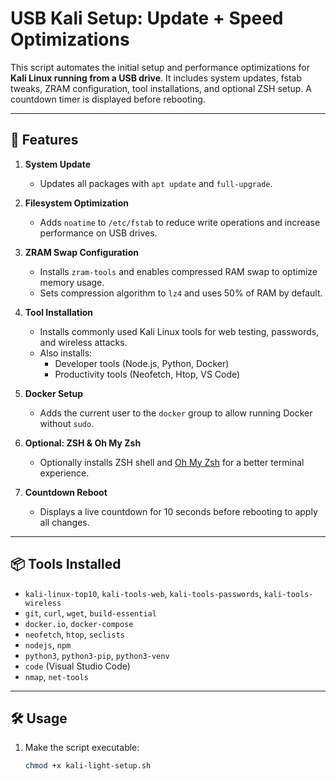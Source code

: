 # USB Kali Setup: Update + Speed Optimizations

This script automates the initial setup and performance optimizations for **Kali Linux running from a USB drive**. It includes system updates, fstab tweaks, ZRAM configuration, tool installations, and optional ZSH setup. A countdown timer is displayed before rebooting.

---

## 🚀 Features

1. **System Update**
   - Updates all packages with `apt update` and `full-upgrade`.

2. **Filesystem Optimization**
   - Adds `noatime` to `/etc/fstab` to reduce write operations and increase performance on USB drives.

3. **ZRAM Swap Configuration**
   - Installs `zram-tools` and enables compressed RAM swap to optimize memory usage.
   - Sets compression algorithm to `lz4` and uses 50% of RAM by default.

4. **Tool Installation**
   - Installs commonly used Kali Linux tools for web testing, passwords, and wireless attacks.
   - Also installs:
     - Developer tools (Node.js, Python, Docker)
     - Productivity tools (Neofetch, Htop, VS Code)

5. **Docker Setup**
   - Adds the current user to the `docker` group to allow running Docker without `sudo`.

6. **Optional: ZSH & Oh My Zsh**
   - Optionally installs ZSH shell and [Oh My Zsh](https://ohmyz.sh) for a better terminal experience.

7. **Countdown Reboot**
   - Displays a live countdown for 10 seconds before rebooting to apply all changes.

---

## 📦 Tools Installed

- `kali-linux-top10`, `kali-tools-web`, `kali-tools-passwords`, `kali-tools-wireless`
- `git`, `curl`, `wget`, `build-essential`
- `docker.io`, `docker-compose`
- `neofetch`, `htop`, `seclists`
- `nodejs`, `npm`
- `python3`, `python3-pip`, `python3-venv`
- `code` (Visual Studio Code)
- `nmap`, `net-tools`

---

## 🛠️ Usage

1. Make the script executable:

   ```bash
   chmod +x kali-light-setup.sh

